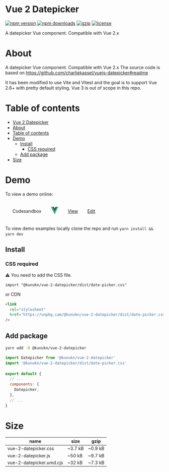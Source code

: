# Vue 2 Datepicker

[![npm version](https://img.shields.io/npm/v/@kunukn/vue-2-datepicker.svg?style=flat-square)](https://www.npmjs.com/package/@kunukn/vue-2-datepicker)
[![npm downloads](https://img.shields.io/npm/dm/@kunukn/vue-2-datepicker.svg?style=flat-square)](https://www.npmjs.com/package/@kunukn/vue-2-datepicker)
[![gzip](https://img.shields.io/bundlephobia/minzip/@kunukn/vue-2-datepicker.svg)](https://bundlephobia.com/result?p=@kunukn/vue-2-datepicker)
[![license](https://img.shields.io/github/license/kunukn/vue-2-datepicker.svg)](https://github.com/kunukn/vue-2-datepicker/blob/master/LICENSE)

A datepicker Vue component. Compatible with Vue 2.x

# About

A datepicker Vue component. Compatible with Vue 2.x
The source code is based on https://github.com/charliekassel/vuejs-datepicker#readme

It has been modified to use Vite and Vitest and the goal is to support Vue 2.6+ with pretty default styling.
Vue 3 is out of scope in this repo.

# Table of contents

- [Vue 2 Datepicker](#vue-2-datepicker)
- [About](#about)
- [Table of contents](#table-of-contents)
- [Demo](#demo)
  - [Install](#install)
    - [CSS required](#css-required)
  - [Add package](#add-package)
- [Size](#size)

# Demo

To view a demo online:

<table style="border-spacing: 16px;border-collapse: separate;">

<tr>
<td>Codesandbox</td>
<td><img width="24" height="24" src="https://raw.githubusercontent.com/kunukn/vue-2-datepicker/main/ui-library-logo/Vue-logo.svg"/></td>
<td><a href="https://d9xtk7.csb.app/" target="_blank">View</a></td>
<td><a href="https://codesandbox.io/s/vue-2-datepicker-demo-d9xtk7" target="_blank" >Edit</a></td>
</tr>

</table>

To view demo examples locally clone the repo and run `yarn install && yarn dev`

## Install

### CSS required

:warning: ️You need to add the CSS file.

```vue
import "@kunukn/vue-2-datepicker/dist/date-picker.css"
```

or CDN

```html
<link
  rel="stylesheet"
  href="https://unpkg.com/@kunukn/vue-2-datepicker/dist/date-picker.css"
/>
```

## Add package

```bash
yarn add -D @kunukn/vue-2-datepicker
```

```js
import Datepicker from '@kunukn/vue-2-datepicker'
import '@kunukn/vue-2-datepicker/dist/date-picker.css'

export default {
  // ...
  components: {
    Datepicker,
  },
  // ...
}
```

# Size

| name                     | size    | gzip    |
| ------------------------ | ------- | ------- |
| vue-2-datepicker.css     | ~3.7 kB | ~0.9 kB |
| vue-2-datepicker.js      | ~50 kB  | ~9.7 kB |
| vue-2-datepicker.umd.cjs | ~32 kB  | ~7.3 kB |
